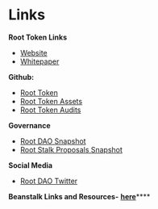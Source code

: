 # Links

**Root Token Links**

* [​Website](https://roottoken.org)​
* [​Whitepaper​​](https://roottoken.org/root.pdf)

**Github:**

* [Root Token](https://github.com/RootToken/Root)
* [Root Token Assets](https://github.com/RootToken/Root-Token-Assets)
* [Root Token Audits](https://github.com/RootToken/Root-Token-Audits)

**Governance**

* [Root DAO Snapshot](https://snapshot.org/#/rootsmoney.eth)
* [Root Stalk Proposals Snapshot](https://snapshot.org/#/rootstalkproposals.eth)

**Social Media**

* [Root DAO Twitter](https://twitter.com/rootsmoney)

**Beanstalk Links and Resources-** [**here**](https://docs.bean.money/community-resources/links)****
